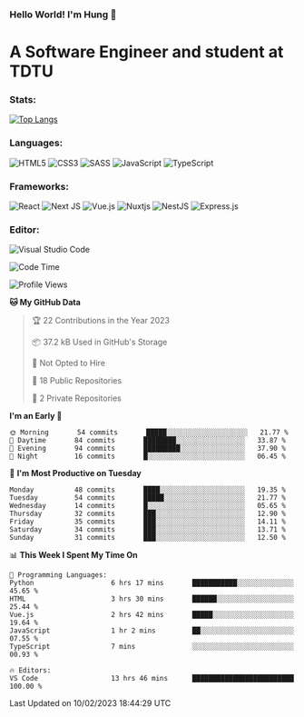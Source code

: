 ### Hello World! I'm Hung :wave:

# A Software Engineer and student at TDTU

### Stats:
[![Top Langs](https://github-readme-stats.vercel.app/api/top-langs/?username=Kuroo-nekoo)](https://github.com/anuraghazra/github-readme-stats)

### Languages:
![HTML5](https://img.shields.io/badge/html5-%23E34F26.svg?style=for-the-badge&logo=html5&logoColor=%23E34F26&color=white)
![CSS3](https://img.shields.io/badge/css3-%231572B6.svg?style=for-the-badge&logo=css3&logoColor=%231572B6&color=white)
![SASS](https://img.shields.io/badge/SASS-hotpink.svg?style=for-the-badge&logo=SASS&logoColor=hotpink&color=white)
![JavaScript](https://img.shields.io/badge/javascript-%23323330.svg?style=for-the-badge&logo=javascript&color=white)
![TypeScript](https://img.shields.io/badge/typescript-%23007ACC.svg?style=for-the-badge&logo=typescript&logoColor=%23007ACC&color=white)


### Frameworks:
![React](https://img.shields.io/badge/react-%2320232a.svg?style=for-the-badge&logo=react&logoColor=%%2361DAFB&color=white)
![Next JS](https://img.shields.io/badge/Next-black?style=for-the-badge&logo=next.js&logoColor=black&color=white)
![Vue.js](https://img.shields.io/badge/vuejs-%2335495e.svg?style=for-the-badge&logo=vuedotjs&logoColor=%234FC08D&color=white)
![Nuxtjs](https://img.shields.io/badge/Nuxt-002E3B?style=for-the-badge&logo=nuxtdotjs&color=white&logoColor=#00DC82)
![NestJS](https://img.shields.io/badge/nestjs-%23E0234E.svg?style=for-the-badge&logo=nestjs&logoColor=%23E0234E&color=white)
![Express.js](https://img.shields.io/badge/express.js-%23404d59.svg?style=for-the-badge&logo=express&logoColor=%23404d59&color=white)

### Editor:
![Visual Studio Code](https://img.shields.io/badge/Visual%20Studio%20Code-0078d7.svg?style=for-the-badge&logo=visual-studio-code&color=white&logoColor=0078d7)


<!--START_SECTION:waka-->
![Code Time](http://img.shields.io/badge/Code%20Time-349%20hrs%2042%20mins-blue)

![Profile Views](http://img.shields.io/badge/Profile%20Views-3-blue)

**🐱 My GitHub Data** 

> 🏆 22 Contributions in the Year 2023
 > 
> 📦 37.2 kB Used in GitHub's Storage 
 > 
> 🚫 Not Opted to Hire
 > 
> 📜 18 Public Repositories 
 > 
> 🔑 2 Private Repositories  
 > 
**I'm an Early 🐤** 

```text
🌞 Morning       54 commits       █████░░░░░░░░░░░░░░░░░░░░   21.77 % 
🌆 Daytime       84 commits       ████████░░░░░░░░░░░░░░░░░   33.87 % 
🌃 Evening       94 commits       █████████░░░░░░░░░░░░░░░░   37.90 % 
🌙 Night         16 commits       █░░░░░░░░░░░░░░░░░░░░░░░░   06.45 % 

```
📅 **I'm Most Productive on Tuesday** 

```text
Monday          48 commits       ████░░░░░░░░░░░░░░░░░░░░░   19.35 % 
Tuesday         54 commits       █████░░░░░░░░░░░░░░░░░░░░   21.77 % 
Wednesday       14 commits       █░░░░░░░░░░░░░░░░░░░░░░░░   05.65 % 
Thursday        32 commits       ███░░░░░░░░░░░░░░░░░░░░░░   12.90 % 
Friday          35 commits       ███░░░░░░░░░░░░░░░░░░░░░░   14.11 % 
Saturday        34 commits       ███░░░░░░░░░░░░░░░░░░░░░░   13.71 % 
Sunday          31 commits       ███░░░░░░░░░░░░░░░░░░░░░░   12.50 % 

```


📊 **This Week I Spent My Time On** 

```text
💬 Programming Languages: 
Python                   6 hrs 17 mins       ███████████░░░░░░░░░░░░░░   45.65 % 
HTML                     3 hrs 30 mins       ██████░░░░░░░░░░░░░░░░░░░   25.44 % 
Vue.js                   2 hrs 42 mins       █████░░░░░░░░░░░░░░░░░░░░   19.64 % 
JavaScript               1 hr 2 mins         ██░░░░░░░░░░░░░░░░░░░░░░░   07.55 % 
TypeScript               7 mins              ░░░░░░░░░░░░░░░░░░░░░░░░░   00.93 % 

🔥 Editors: 
VS Code                  13 hrs 46 mins      █████████████████████████   100.00 % 

```


 Last Updated on 10/02/2023 18:44:29 UTC
<!--END_SECTION:waka-->
